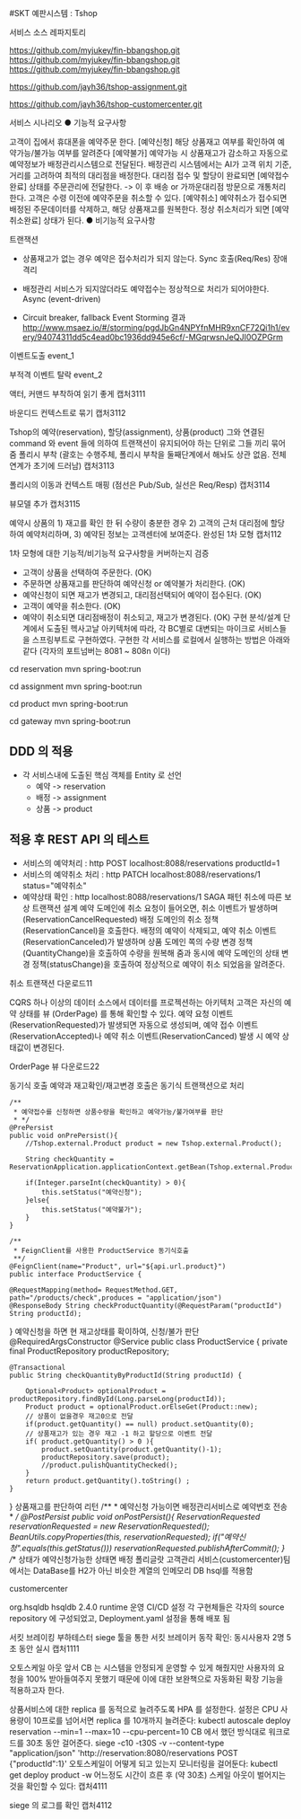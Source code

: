 #SKT 예판시스템 : Tshop

서비스 소스 레파지토리


https://github.com/myjukey/fin-bbangshop.git
https://github.com/myjukey/fin-bbangshop.git
https://github.com/myjukey/fin-bbangshop.git

https://github.com/jayh36/tshop-assignment.git

https://github.com/jayh36/tshop-customercenter.git

서비스 시나리오
● 기능적 요구사항

고객이 집에서 휴대폰을 예약주문 한다. [예약신청]
해당 상품재고 여부를 확인하여 예약가능/불가능 여부를 알려준다 [예약불가]
예약가능 시 상품재고가 감소하고 자동으로 예약정보가 배정관리시스템으로 전달된다.
배정관리 시스템에서는 AI가 고객 위치 기준, 거리를 고려하여 최적의 대리점을 배정한다.
대리점 접수 및 할당이 완료되면 [예약접수완료] 상태를 주문관리에 전달한다. -> 이 후 배송 or 가까운대리점 방문으로 개통처리한다.
고객은 수령 이전에 예약주문을 취소할 수 있다. [예약취소]
예약취소가 접수되면 배정된 주문데이터를 삭제하고, 해당 상품재고를 원복한다.
정상 취소처리가 되면 [예약취소완료] 상태가 된다.
● 비기능적 요구사항

트랜잭션
- 상품재고가 없는 경우 예약은 접수처리가 되지 않는다. Sync 호출(Req/Res)
장애격리
- 배정관리 서비스가 되지않더라도 예약접수는 정상적으로 처리가 되어야한다. Async (event-driven)

- Circuit breaker, fallback
Event Storming 결과
http://www.msaez.io/#/storming/pgdJbGn4NPYfnMHR9xnCF72Qi1h1/every/94074311dd5c4ead0bc1936dd945e6cf/-MGqrwsnJeQJI0OZPGrm

이벤트도출
event_1

부적격 이벤트 탈락
event_2

액터, 커맨드 부착하여 읽기 좋게
캡처3111

바운디드 컨텍스트로 묶기
캡처3112

Tshop의 예약(reservation), 할당(assignment), 상품(product) 그와 연결된 command 와 event 들에 의하여 트랜잭션이 유지되어야 하는 단위로 그들 끼리 묶어줌
폴리시 부착 (괄호는 수행주체, 폴리시 부착을 둘째단계에서 해놔도 상관 없음. 전체 연계가 초기에 드러남)
캡처3113

폴리시의 이동과 컨텍스트 매핑 (점선은 Pub/Sub, 실선은 Req/Resp)
캡처3114

뷰모델 추가
캡처3115

예약시 상품의 1) 재고를 확인 한 뒤 수량이 충분한 경우 2) 고객의 근처 대리점에 할당하여 예약처리하며, 3) 예약된 정보는 고객센터에 보여준다.
완성된 1차 모형
캡처112

1차 모형에 대한 기능적/비기능적 요구사항을 커버하는지 검증
- 고객이 상품을 선택하여 주문한다. (OK)
- 주문하면 상품재고를 판단하여 예약신청 or 예약불가 처리한다. (OK)
- 예약신청이 되면 재고가 변경되고, 대리점선택되어 예약이 접수된다. (OK)
- 고객이 예약을 취소한다. (OK)
- 예약이 취소되면 대리점배정이 취소되고, 재고가 변경된다. (OK)
구현
분석/설계 단계에서 도출된 헥사고날 아키텍처에 따라, 각 BC별로 대변되는 마이크로 서비스들을 스프링부트로 구현하였다. 구현한 각 서비스를 로컬에서 실행하는 방법은 아래와 같다 (각자의 포트넘버는 8081 ~ 808n 이다)

cd reservation
mvn spring-boot:run

cd assignment
mvn spring-boot:run 

cd product
mvn spring-boot:run  

cd gateway
mvn spring-boot:run  

## DDD 의 적용
- 각 서비스내에 도출된 핵심 객체를 Entity 로 선언
  - 예약 -> reservation
  - 배정 -> assignment
  - 상품 -> product

## 적용 후 REST API 의 테스트
- 서비스의 예약처리 : http POST localhost:8088/reservations productId=1
- 서비스의 예약취소 처리 : http PATCH localhost:8088/reservations/1 status="예약취소"
- 예약상태 확인 : http localhost:8088/reservations/1
SAGA 패턴
취소에 따른 보상 트랜잭션 설계
예약 도메인에 취소 요청이 들어오면, 취소 이벤트가 발생하며 (ReservationCancelRequested) 배정 도메인의 취소 정책(ReservationCancel)을 호출한다. 배정의 예약이 삭제되고, 예약 취소 이벤트(ReservationCanceled)가 발생하며 상품 도메인 쪽의 수량 변경 정책(QuantityChange)을 호출하여 수량을 원복해 줌과 동시에 예약 도메인의 상태 변경 정책(statusChange)을 호출하여 정상적으로 예약이 취소 되었음을 알려준다.

취소 트랜잭션
다운로드11

CQRS
하나 이상의 데이터 소스에서 데이터를 프로젝션하는 아키텍처
고객은 자신의 예약 상태를 뷰 (OrderPage) 를 통해 확인할 수 있다. 예약 요청 이벤트(ReservationRequested)가 발생되면 자동으로 생성되며, 예약 접수 이벤트(ReservationAccepted)나 예약 취소 이벤트(ReservationCanced) 발생 시 예약 상태값이 변경된다.

OrderPage 뷰
다운로드22

동기식 호출
예약과 재고확인/재고변경 호출은 동기식 트랜잭션으로 처리

    /**
     * 예약접수를 신청하면 상품수량을 확인하고 예약가능/불가여부를 판단
     * */
    @PrePersist
    public void onPrePersist(){
        //Tshop.external.Product product = new Tshop.external.Product();

        String checkQuantity = ReservationApplication.applicationContext.getBean(Tshop.external.ProductService.class).checkProductQuantity(this.getProductId().toString());

        if(Integer.parseInt(checkQuantity) > 0){
            this.setStatus("예약신청");
        }else{
            this.setStatus("예약불가");
        }
    }
    
    /**
     * FeignClient를 사용한 ProductService 동기식호출
     **/
    @FeignClient(name="Product", url="${api.url.product}")
    public interface ProductService {

    @RequestMapping(method= RequestMethod.GET, path="/products/check",produces = "application/json")   
    @ResponseBody String checkProductQuantity(@RequestParam("productId") String productId);

}
예약신청을 하면 현 재고상태를 확이하여, 신청/불가 판단
@RequiredArgsConstructor
@Service
public class ProductService {
    private final ProductRepository productRepository;

    @Transactional
    public String checkQuantityByProductId(String productId) {

        Optional<Product> optionalProduct = productRepository.findById(Long.parseLong(productId));
        Product product = optionalProduct.orElseGet(Product::new);
        // 상품이 없을경우 재고0으로 전달
        if(product.getQuantity() == null) product.setQuantity(0);
        // 상품재고가 있는 경우 재고 -1 하고 할당으로 이벤트 전달
        if( product.getQuantity() > 0 ){
            product.setQuantity(product.getQuantity()-1);
            productRepository.save(product);
            //product.pulishQuantityChecked();
        }
        return product.getQuantity().toString() ;
    }
}
상품재고를 판단하여 리턴
    /**
     * 예약신청 가능이면 배정관리서비스로 예약번호 전송
     * */
    @PostPersist
    public void onPostPersist(){
        ReservationRequested reservationRequested = new ReservationRequested();
        BeanUtils.copyProperties(this, reservationRequested);
        if("예약신청".equals(this.getStatus())) reservationRequested.publishAfterCommit();
    }
    /**
상태가 예약신청가능한 상태면 배정
폴리글랏
고객관리 서비스(customercenter)팀에서는 DataBase를 H2가 아닌 비슷한 계열의 인메모리 DB hsql를 적용함

<name>customercenter</name>
<!-- <dependency>
<groupId>com.h2database</groupId>
<artifactId>h2</artifactId>
<scope>runtime</scope>
</dependency>-->

<dependency>
<groupId>org.hsqldb</groupId>
<artifactId>hsqldb</artifactId>
<version>2.4.0</version>
<scope>runtime</scope>
</dependency>
운영
CI/CD 설정
각 구현체들은 각자의 source repository 에 구성되었고, Deployment.yaml 설정을 통해 배포 됨

서킷 브레이킹
부하테스터 siege 툴을 통한 서킷 브레이커 동작 확인:
동시사용자 2명
5초 동안 실시
캡처1111

오토스케일 아웃
앞서 CB 는 시스템을 안정되게 운영할 수 있게 해줬지만 사용자의 요청을 100% 받아들여주지 못했기 때문에 이에 대한 보완책으로 자동화된 확장 기능을 적용하고자 한다.

상품서비스에 대한 replica 를 동적으로 늘려주도록 HPA 를 설정한다. 설정은 CPU 사용량이 10프로를 넘어서면 replica 를 10개까지 늘려준다:
kubectl autoscale deploy reservation --min=1 --max=10 --cpu-percent=10
CB 에서 했던 방식대로 워크로드를 30초 동안 걸어준다.
siege -c10 -t30S  -v --content-type "application/json" 'http://reservation:8080/reservations POST {"productId":1}'
오토스케일이 어떻게 되고 있는지 모니터링을 걸어둔다:
kubectl get deploy product -w
어느정도 시간이 흐른 후 (약 30초) 스케일 아웃이 벌어지는 것을 확인할 수 있다:
캡처4111

siege 의 로그를 확인
캡처4112
